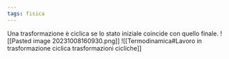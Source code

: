 ```yaml
---
tags: fisica
---
```

Una trasformazione è ciclica se lo stato iniziale coincide con quello finale.
![[Pasted image 20231008160930.png]]
![[Termodinamica#Lavoro in trasformazione ciclica trasformazioni cicliche]]